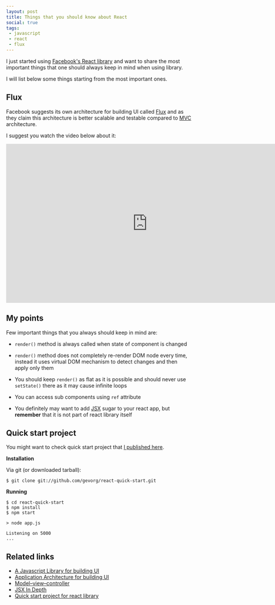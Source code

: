 ```yaml
---
layout: post
title: Things that you should know about React
social: true
tags:
 - javascript
 - react
 - flux
---
```

I just started using [Facebook's React library][1] and want to share the most important things that one should always
keep in mind when using library.

<!--more-->

I will list below some things starting from the most important ones.

## Flux

Facebook suggests its own architecture for building UI called [Flux][2] and as they claim this architecture is better
scalable and testable compared to [MVC][3] architecture.

I suggest you watch the video below about it:

<div class="hs-responsive-embed-youtube wrap">
    <iframe width="768" height="432" src="http://www.youtube.com/embed/nYkdrAPrdcw?vq=hd720&rel=0" frameborder="0" allowfullscreen></iframe>
</div>

## My points

Few important things that you always should keep in mind are:

 - `render()` method is always called when state of component is changed
 
 - `render()` method does not completely re-render DOM node every time, instead it uses virtual DOM mechanism to detect changes
   and then apply only them
 
 - You should keep `render()` as flat as it is possible and should never use `setState()` there as it may cause infinite loops
 
 - You can access sub components using `ref` attribute
 
 - You definitely may want to add [JSX][4] sugar to your react app, but **remember** that it is not part of react library itself

## Quick start project

You might want to check quick start project that [I published here][5].

**Installation**

Via git (or downloaded tarball):

<pre><code class="language-bash">$ git clone git://github.com/gevorg/react-quick-start.git
</code></pre>

**Running**

<pre><code class="language-bash">$ cd react-quick-start
$ npm install
$ npm start

> node app.js

Listening on 5000
...
</code></pre>


## Related links

- [A Javascript Library for building UI][1]
- [Application Architecture for building UI][2]
- [Model–view–controller][3]
- [JSX In Depth][4]
- [Quick start project for react library][5]


[1]:https://facebook.github.io/react/
[2]:https://facebook.github.io/flux/
[3]:https://en.wikipedia.org/wiki/Model%E2%80%93view%E2%80%93controller
[4]:https://facebook.github.io/react/docs/jsx-in-depth.html
[5]:https://github.com/gevorg/react-quick-start